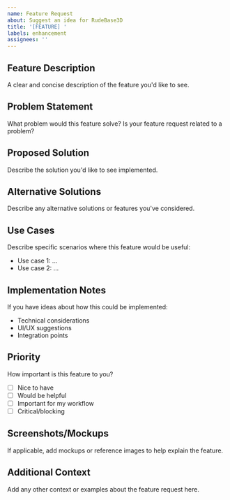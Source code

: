 ```yaml
---
name: Feature Request
about: Suggest an idea for RudeBase3D
title: '[FEATURE] '
labels: enhancement
assignees: ''
---
```


## Feature Description
A clear and concise description of the feature you'd like to see.

## Problem Statement
What problem would this feature solve? Is your feature request related to a problem?

## Proposed Solution
Describe the solution you'd like to see implemented.

## Alternative Solutions
Describe any alternative solutions or features you've considered.

## Use Cases
Describe specific scenarios where this feature would be useful:
- Use case 1: ...
- Use case 2: ...

## Implementation Notes
If you have ideas about how this could be implemented:
- Technical considerations
- UI/UX suggestions
- Integration points

## Priority
How important is this feature to you?
- [ ] Nice to have
- [ ] Would be helpful
- [ ] Important for my workflow
- [ ] Critical/blocking

## Screenshots/Mockups
If applicable, add mockups or reference images to help explain the feature.

## Additional Context
Add any other context or examples about the feature request here.
